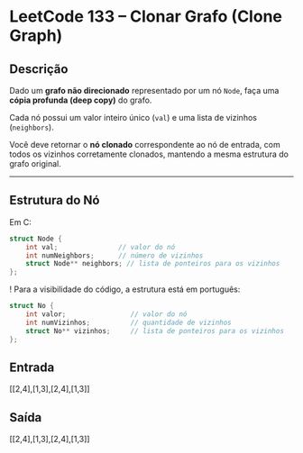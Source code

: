 # LeetCode 133 – Clonar Grafo (Clone Graph)

## Descrição

Dado um **grafo não direcionado** representado por um nó `Node`, faça uma **cópia profunda (deep copy)** do grafo.

Cada nó possui um valor inteiro único (`val`) e uma lista de vizinhos (`neighbors`).

Você deve retornar o **nó clonado** correspondente ao nó de entrada, com todos os vizinhos corretamente clonados, mantendo a mesma estrutura do grafo original.

---

## Estrutura do Nó

Em C:

```c
struct Node {
    int val;               // valor do nó
    int numNeighbors;      // número de vizinhos
    struct Node** neighbors; // lista de ponteiros para os vizinhos
};

```

! Para a visibilidade do código, a estrutura está em português:

```c
struct No {
    int valor;                // valor do nó
    int numVizinhos;          // quantidade de vizinhos
    struct No** vizinhos;     // lista de ponteiros para os vizinhos
};
```

## Entrada

[[2,4],[1,3],[2,4],[1,3]]

## Saída

[[2,4],[1,3],[2,4],[1,3]]


